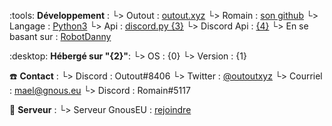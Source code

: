 
:tools: **Développement** :
  └> Outout : [outout.xyz](https://outout.xyz/)
  └> Romain : [son github](http://git.gnous.eu/Romain)
  └> Langage : [Python3](http://www.python.org/)
  └> Api : [discord.py {3}](https://github.com/Rapptz/discord.py)
  └> Discord Api : [{4}]({4})
  └> En se basant sur : [RobotDanny](https://github.com/Rapptz/RoboDanny)

:desktop: **Hébergé sur "{2}"**: 
  └> OS : {0}
  └> Version : {1}

:telephone: **Contact** :
  └> Discord : Outout#8406
  └> Twitter : [@outoutxyz](https://twitter.com/outouxyz)
  └> Courriel : [mael@gnous.eu](mailto:mael@gnous.eu)
  └> Discord : Romain#5117


:link: **Serveur** :
  └> Serveur GnousEU : [rejoindre](https://discord.gg/NFW3EeS)


